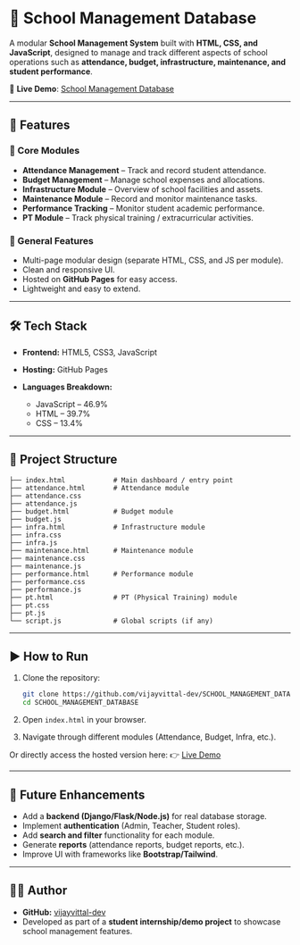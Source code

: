 
# 🏫 School Management Database

A modular **School Management System** built with **HTML, CSS, and JavaScript**, designed to manage and track different aspects of school operations such as **attendance, budget, infrastructure, maintenance, and student performance**.

🔗 **Live Demo**: [School Management Database](https://vijayvittal-dev.github.io/SCHOOL_MANAGEMENT_DATABASE/)

---

## 📌 Features

### 🔹 Core Modules

* **Attendance Management** – Track and record student attendance.
* **Budget Management** – Manage school expenses and allocations.
* **Infrastructure Module** – Overview of school facilities and assets.
* **Maintenance Module** – Record and monitor maintenance tasks.
* **Performance Tracking** – Monitor student academic performance.
* **PT Module** – Track physical training / extracurricular activities.

### 🔹 General Features

* Multi-page modular design (separate HTML, CSS, and JS per module).
* Clean and responsive UI.
* Hosted on **GitHub Pages** for easy access.
* Lightweight and easy to extend.

---

## 🛠️ Tech Stack

* **Frontend:** HTML5, CSS3, JavaScript
* **Hosting:** GitHub Pages
* **Languages Breakdown:**

  * JavaScript – 46.9%
  * HTML – 39.7%
  * CSS – 13.4%

---

## 📂 Project Structure

```
├── index.html            # Main dashboard / entry point
├── attendance.html       # Attendance module
├── attendance.css
├── attendance.js
├── budget.html           # Budget module
├── budget.js
├── infra.html            # Infrastructure module
├── infra.css
├── infra.js
├── maintenance.html      # Maintenance module
├── maintenance.css
├── maintenance.js
├── performance.html      # Performance module
├── performance.css
├── performance.js
├── pt.html               # PT (Physical Training) module
├── pt.css
├── pt.js
└── script.js             # Global scripts (if any)
```

---

## ▶️ How to Run

1. Clone the repository:

   ```bash
   git clone https://github.com/vijayvittal-dev/SCHOOL_MANAGEMENT_DATABASE.git
   cd SCHOOL_MANAGEMENT_DATABASE
   ```
2. Open `index.html` in your browser.
3. Navigate through different modules (Attendance, Budget, Infra, etc.).

Or directly access the hosted version here:
👉 [Live Demo](https://vijayvittal-dev.github.io/SCHOOL_MANAGEMENT_DATABASE/)

---

## 🚀 Future Enhancements

* Add a **backend (Django/Flask/Node.js)** for real database storage.
* Implement **authentication** (Admin, Teacher, Student roles).
* Add **search and filter** functionality for each module.
* Generate **reports** (attendance reports, budget reports, etc.).
* Improve UI with frameworks like **Bootstrap/Tailwind**.

---

## 👨‍💻 Author

* **GitHub:** [vijayvittal-dev](https://github.com/vijayvittal-dev)
* Developed as part of a **student internship/demo project** to showcase school management features.

